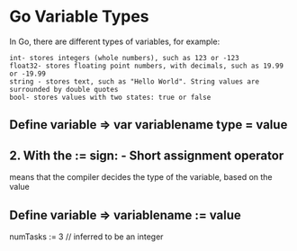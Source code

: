 # Go Variable Types
In Go, there are different types of variables, for example:
```
int- stores integers (whole numbers), such as 123 or -123
float32- stores floating point numbers, with decimals, such as 19.99 or -19.99
string - stores text, such as "Hello World". String values are surrounded by double quotes
bool- stores values with two states: true or false
```
## Define variable => var variablename type = value

## 2. With the := sign: - Short assignment operator
means that the compiler decides the type of the variable, based on the value
## Define variable => variablename := value

numTasks := 3 // inferred to be an integer
